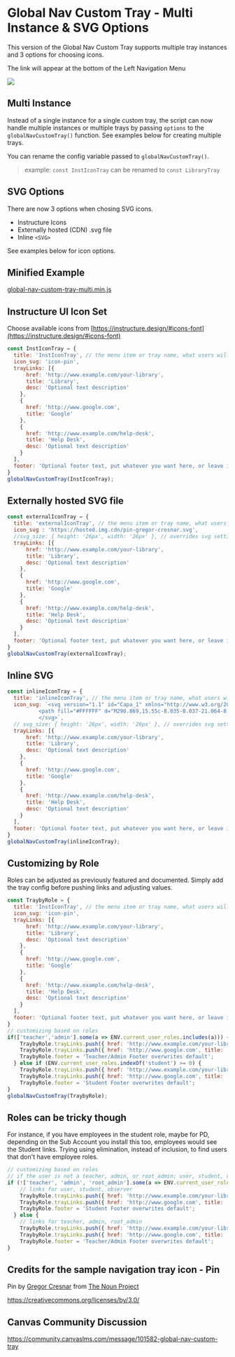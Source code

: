 
# Global Nav Custom Tray - Multi Instance & SVG Options

This version of the Global Nav Custom Tray supports multiple tray instances and 3 options for choosing icons.

The link will appear at the bottom of the Left Navigation Menu

![](https://s3-us-west-2.amazonaws.com/ccsd-canvas/git-docs/global-nav-custom-tray.png)

## Multi Instance
Instead of a single instance for a single custom tray, the script can now handle multiple instances or multiple trays by passing `options` to the `globalNavCustomTray()` function. See examples below for creating multiple trays.

You can rename the config variable passed to `globalNavCustomTray()`.
> example: `const InstIconTray` can be renamed to `const LibraryTray`

## SVG Options
There are now 3 options when chosing SVG icons.
- Instructure Icons
- Externally hosted (CDN) .svg file
- Inline `<SVG>`

See examples below for icon options.

## Minified Example
[global-nav-custom-tray-multi.min.js](global-nav-custom-tray-multi.min.js)

## Instructure UI Icon Set
Choose available icons from [https://instructure.design/#icons-font](https://instructure.design/#icons-font)
```js
const InstIconTray = {
  title: 'InstIconTray', // the menu item or tray name, what users will see
  icon_svg: 'icon-pin',
  trayLinks: [{
      href: 'http://www.example.com/your-library',
      title: 'Library',
      desc: 'Optional text description'
    },
    {
      href: 'http://www.google.com',
      title: 'Google'
    },
    {
      href: 'http://www.example.com/help-desk',
      title: 'Help Desk',
      desc: 'Optional text description'
    }
  ],
  footer: 'Optional footer text, put whatever you want here, or leave it blank.'
}
globalNavCustomTray(InstIconTray);

```

## Externally hosted SVG file
```js
const externalIconTray = {
  title: 'externalIconTray', // the menu item or tray name, what users will see
  icon_svg : 'https://hosted.img.cdn/pin-gregor-cresnar.svg',
  //svg_size: { height: '26px', width: '26px' }, // overrides svg settings, uncomment and adjust if needed
  trayLinks: [{
      href: 'http://www.example.com/your-library',
      title: 'Library',
      desc: 'Optional text description'
    },
    {
      href: 'http://www.google.com',
      title: 'Google'
    },
    {
      href: 'http://www.example.com/help-desk',
      title: 'Help Desk',
      desc: 'Optional text description'
    }
  ],
  footer: 'Optional footer text, put whatever you want here, or leave it blank.'
}
globalNavCustomTray(externalIconTray);

```

## Inline SVG
```js
const inlineIconTray = {
  title: 'inlineIconTray', // the menu item or tray name, what users will see
  icon_svg: `<svg version="1.1" id="Capa_1" xmlns="http://www.w3.org/2000/svg" xmlns:xlink="http://www.w3.org/1999/xlink" x="0px" y="0px" width="26px" height="26px" viewBox="0 0 512 512" enable-background="new 0 0 512 512" xml:space="preserve">
          <path fill="#FFFFFF" d="M290.869,15.55c-8.035-8.037-21.064-8.037-29.1,0c-8.036,8.035-8.036,21.064,0,29.101l26.633,26.941  l-97.997,97.688c-46.665-26.121-104.991-18.147-142.934,19.538l-11.928,11.825c-8.036,8.028-8.043,21.049-0.016,29.085  c0.005,0.004,0.011,0.01,0.016,0.016l109.514,109.205L15.697,468.72c-8.036,8.026-8.043,21.049-0.016,29.084  c0.005,0.007,0.01,0.013,0.016,0.018c3.828,3.638,8.91,5.661,14.19,5.655c5.466,0.031,10.721-2.114,14.602-5.964l129.36-129.155  l108.487,108.177c3.887,4.079,9.273,6.383,14.91,6.376c5.443-0.022,10.658-2.203,14.498-6.067l11.928-11.823  c37.637-38.01,45.604-96.326,19.537-143.038l97.998-98.201l26.529,26.53c3.812,4.001,9.076,6.298,14.602,6.375  c11.359,0.01,20.574-9.191,20.582-20.55c0.006-5.488-2.186-10.752-6.082-14.617L290.869,15.55z M297.246,432.833l-218-217.279  c31.259-28.251,79.165-27.077,109,2.674l106.019,105.71C324.141,353.63,325.451,401.547,297.246,432.833z M317.811,288.872  l-94.603-93.885l94.603-94.604l93.988,94.604L317.811,288.872z"/>
          </svg>`,
  // svg_size: { height: '26px', width: '26px' }, // overrides svg settings, uncomment and adjust if needed
  trayLinks: [{
      href: 'http://www.example.com/your-library',
      title: 'Library',
      desc: 'Optional text description'
    },
    {
      href: 'http://www.google.com',
      title: 'Google'
    },
    {
      href: 'http://www.example.com/help-desk',
      title: 'Help Desk',
      desc: 'Optional text description'
    }
  ],
  footer: 'Optional footer text, put whatever you want here, or leave it blank.'
}
globalNavCustomTray(inlineIconTray);
```


## Customizing by Role
Roles can be adjusted as previously featured and documented.
Simply add the tray config before pushing links and adjusting values.

```js
const TraybyRole = {
  title: 'InstIconTray', // the menu item or tray name, what users will see
  icon_svg: 'icon-pin',
  trayLinks: [{
      href: 'http://www.example.com/your-library',
      title: 'Library',
      desc: 'Optional text description'
    },
    {
      href: 'http://www.google.com',
      title: 'Google'
    },
    {
      href: 'http://www.example.com/help-desk',
      title: 'Help Desk',
      desc: 'Optional text description'
    }
  ],
  footer: 'Optional footer text, put whatever you want here, or leave it blank.'
}
// customizing based on roles
if(['teacher','admin'].some(a => ENV.current_user_roles.includes(a))) {
    TraybyRole.trayLinks.push({ href: 'http://www.example.com/your-library', title: 'Teacher Library', desc:'Optional text description' })
    TraybyRole.trayLinks.push({ href: 'http://www.google.com', title: 'Google' })
    TraybyRole.footer = 'Teacher/Admin Footer overwrites default';
  } else if (ENV.current_user_roles.indexOf('student') >= 0) {
    TraybyRole.trayLinks.push({ href: 'http://www.example.com/your-library', title: 'Student Library', desc:'Optional text description' })
    TraybyRole.trayLinks.push({ href: 'http://www.google.com', title: 'Google' })
    TraybyRole.footer = 'Student Footer overwrites default';
}
globalNavCustomTray(TraybyRole);
```

## Roles can be tricky though

For instance, if you have employees in the student role, maybe for PD, depending on the Sub Account you install this too, employees would see the Student links.
Trying using elimination, instead of inclusion, to find users that don't have employee roles.

```js
// customizing based on roles
// if the user is not a teacher, admin, or root_admin; user, student, observer only
if (!['teacher', 'admin', 'root_admin'].some(a => ENV.current_user_roles.includes(a)))
    // links for user, student, observer
    TraybyRole.trayLinks.push({ href: 'http://www.example.com/your-library', title: 'Student Library', desc:'Optional text description' })
    TraybyRole.trayLinks.push({ href: 'http://www.google.com', title: 'Google' })
    TraybyRole.footer = 'Student Footer overwrites default';
  } else {
    // links for teacher, admin, root_admin
    TraybyRole.trayLinks.push({ href: 'http://www.example.com/your-library', title: 'Teacher Library', desc:'Optional text description' })
    TraybyRole.trayLinks.push({ href: 'http://www.google.com', title: 'Google' })
    TraybyRole.footer = 'Teacher/Admin Footer overwrites default';
}
```

## Credits for the sample navigation tray icon - Pin
Pin by [Gregor Cresnar](https://thenounproject.com/grega.cresnar/) from [The Noun Project](https://thenounproject.com/)

https://creativecommons.org/licenses/by/3.0/


## Canvas Community Discussion
https://community.canvaslms.com/message/101582-global-nav-custom-tray
